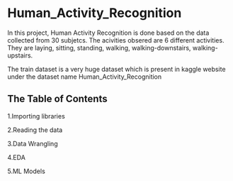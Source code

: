 # Human_Activity_Recognition
In this project, Human Activity Recognition is done based on the data collected from 30 subjetcs.
The acivities obsered are 6 different activities.
They are laying, sitting, standing, walking, walking-downstairs, walking-upstairs.

The train dataset is a very huge dataset which is present in kaggle website under the dataset name Human_Activity_Recognition
## The Table of Contents

1.Importing libraries

2.Reading the data

3.Data Wrangling

4.EDA

5.ML Models
